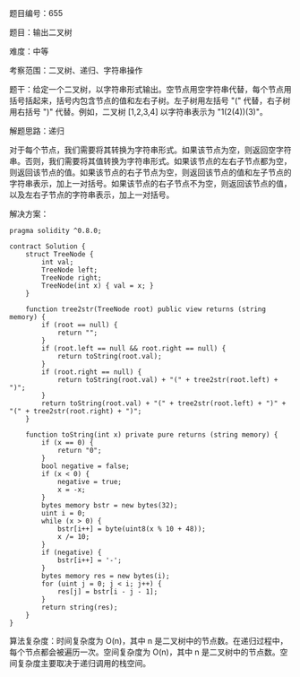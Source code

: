 题目编号：655

题目：输出二叉树

难度：中等

考察范围：二叉树、递归、字符串操作

题干：给定一个二叉树，以字符串形式输出。空节点用空字符串代替，每个节点用括号括起来，括号内包含节点的值和左右子树。左子树用左括号 "(" 代替，右子树用右括号 ")" 代替。例如，二叉树 [1,2,3,4] 以字符串表示为 "1(2(4))(3)"。

解题思路：递归

对于每个节点，我们需要将其转换为字符串形式。如果该节点为空，则返回空字符串。否则，我们需要将其值转换为字符串形式。如果该节点的左右子节点都为空，则返回该节点的值。如果该节点的右子节点为空，则返回该节点的值和左子节点的字符串表示，加上一对括号。如果该节点的右子节点不为空，则返回该节点的值，以及左右子节点的字符串表示，加上一对括号。

解决方案：

```
pragma solidity ^0.8.0;

contract Solution {
    struct TreeNode {
        int val;
        TreeNode left;
        TreeNode right;
        TreeNode(int x) { val = x; }
    }

    function tree2str(TreeNode root) public view returns (string memory) {
        if (root == null) {
            return "";
        }
        if (root.left == null && root.right == null) {
            return toString(root.val);
        }
        if (root.right == null) {
            return toString(root.val) + "(" + tree2str(root.left) + ")";
        }
        return toString(root.val) + "(" + tree2str(root.left) + ")" + "(" + tree2str(root.right) + ")";
    }

    function toString(int x) private pure returns (string memory) {
        if (x == 0) {
            return "0";
        }
        bool negative = false;
        if (x < 0) {
            negative = true;
            x = -x;
        }
        bytes memory bstr = new bytes(32);
        uint i = 0;
        while (x > 0) {
            bstr[i++] = byte(uint8(x % 10 + 48));
            x /= 10;
        }
        if (negative) {
            bstr[i++] = '-';
        }
        bytes memory res = new bytes(i);
        for (uint j = 0; j < i; j++) {
            res[j] = bstr[i - j - 1];
        }
        return string(res);
    }
}
```

算法复杂度：时间复杂度为 O(n)，其中 n 是二叉树中的节点数。在递归过程中，每个节点都会被遍历一次。空间复杂度为 O(n)，其中 n 是二叉树中的节点数。空间复杂度主要取决于递归调用的栈空间。